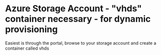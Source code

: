 # Azure Storage Account - "vhds" container necessary - for dynamic provisioning
Easiest is through the portal, browse to your storage account and create a container called vhds
